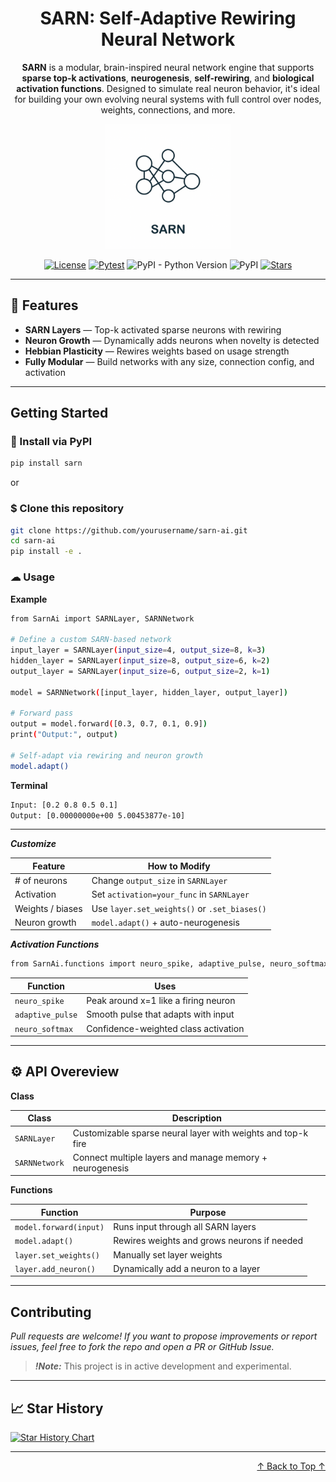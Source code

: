 <div align="center">
<a name="readme-top"></a>

# SARN: Self-Adaptive Rewiring Neural Network

**SARN** is a modular, brain-inspired neural network engine that supports **sparse top-k activations**, **neurogenesis**, **self-rewiring**, and **biological activation functions**. Designed to simulate real neuron behavior, it's ideal for building your own evolving neural systems with full control over nodes, weights, connections, and more.

<img src="https://github.com/Iro96/SarnAI/blob/main/img/logo.png" width="200" height="200"/>

[![License](https://img.shields.io/badge/License-Apache2.0-blue.svg)](https://opensource.org/license/apache2.0/)
[![Pytest](https://github.com/Iro96/sarn-ai/actions/workflows/python-package.yml/badge.svg)](https://github.com/Iro96/sarn-ai/actions/workflows/python-package.yml)
![PyPI - Python Version](https://img.shields.io/pypi/pyversions/sarn)
![PyPI](https://img.shields.io/pypi/v/sarn)
[![Stars](https://img.shields.io/github/stars/Iro96/sarnAI.svg?style=social&label=Star)](https://github.com/yourusername/sarnAI)

</div>

---

## 🌟 Features

- **SARN Layers** — Top-k activated sparse neurons with rewiring
- **Neuron Growth** — Dynamically adds neurons when novelty is detected
- **Hebbian Plasticity** — Rewires weights based on usage strength
- **Fully Modular** — Build networks with any size, connection config, and activation

---

## Getting Started

### 🔧 Install via PyPI

```bash
pip install sarn
```
or

### $ Clone this repository

```bash
git clone https://github.com/yourusername/sarn-ai.git
cd sarn-ai
pip install -e .
```

### ☁ Usage

**Example**

```bash
from SarnAi import SARNLayer, SARNNetwork

# Define a custom SARN-based network
input_layer = SARNLayer(input_size=4, output_size=8, k=3)
hidden_layer = SARNLayer(input_size=8, output_size=6, k=2)
output_layer = SARNLayer(input_size=6, output_size=2, k=1)

model = SARNNetwork([input_layer, hidden_layer, output_layer])

# Forward pass
output = model.forward([0.3, 0.7, 0.1, 0.9])
print("Output:", output)

# Self-adapt via rewiring and neuron growth
model.adapt()
```

**Terminal**

```bash
Input: [0.2 0.8 0.5 0.1]
Output: [0.00000000e+00 5.00453877e-10]
```

---

***Customize***

| Feature          | How to Modify                                |
| ---------------- | -------------------------------------------- |
| # of neurons     | Change `output_size` in `SARNLayer`          |
| Activation       | Set `activation=your_func` in `SARNLayer`    |
| Weights / biases | Use `layer.set_weights()` or `.set_biases()` |
| Neuron growth    | `model.adapt()` + auto-neurogenesis          |


***Activation Functions***

```bash
from SarnAi.functions import neuro_spike, adaptive_pulse, neuro_softmax
```

| Function         | Uses                                 |
| ---------------- | ------------------------------------ |
| `neuro_spike`    | Peak around x=1 like a firing neuron |
| `adaptive_pulse` | Smooth pulse that adapts with input  |
| `neuro_softmax`  | Confidence-weighted class activation |

---

## ⚙️ API Overeview

**Class**

| Class         | Description                                                  |
| ------------- | ------------------------------------------------------------ |
| `SARNLayer`   | Customizable sparse neural layer with weights and top-k fire |
| `SARNNetwork` | Connect multiple layers and manage memory + neurogenesis     |

**Functions**

| Function               | Purpose                                     |
| ---------------------- | ------------------------------------------- |
| `model.forward(input)` | Runs input through all SARN layers          |
| `model.adapt()`        | Rewires weights and grows neurons if needed |
| `layer.set_weights()`  | Manually set layer weights                  |
| `layer.add_neuron()`   | Dynamically add a neuron to a layer         |

---

## Contributing
*Pull requests are welcome! If you want to propose improvements or report issues, feel free to fork the repo and open a PR or GitHub Issue.*
> ***!Note:*** This project is in active development and experimental.

---

## 📈 Star History

[![Star History Chart](https://api.star-history.com/svg?repos=Iro96/SarnAI&type=Date&theme=dark)](https://star-history.com/#Iro96/SarnAI&Date)

---

<p align="right">
  <a href="#readme-top">↑ Back to Top ↑</a>
</p>
